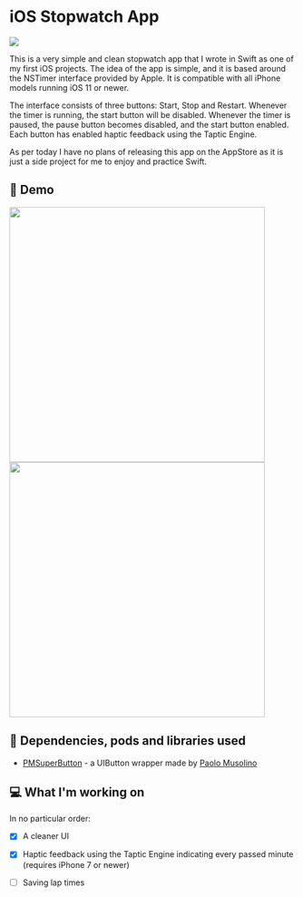 # iOS Stopwatch App
![](https://img.shields.io/badge/Swift-5.1-orange)

This is a very simple and  clean stopwatch app that I wrote in Swift as one of my first iOS projects. The idea of the app is simple, and it is based around the NSTimer interface provided by Apple. It is compatible with all iPhone models running iOS 11 or newer.

The interface consists of three buttons: Start, Stop and Restart. Whenever the timer is running, the start button will be disabled. Whenever the timer is paused, the pause button becomes disabled, and the start button enabled. Each button has enabled haptic feedback using the Taptic Engine.

As per today I have no plans of releasing this app on the AppStore as it is just a side project for me to enjoy and practice Swift.

## :calling: Demo 
<img src="https://i.imgur.com/WFTFWXb.jpg" height="450"/> <img src="https://j.gifs.com/NL12lv.gif" height="450"/>

## :open_file_folder: Dependencies, pods and libraries used
+ [PMSuperButton](https://github.com/pmusolino/PMSuperButton) - a UIButton wrapper made by [Paolo Musolino](https://github.com/pmusolino)

## :computer: What I'm working on
In no particular order:
- [x] A cleaner UI
- [x] Haptic feedback using the Taptic Engine indicating every passed minute (requires iPhone 7 or newer)
- [ ] Saving lap times 


